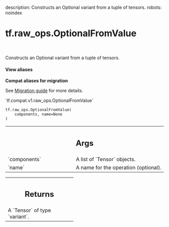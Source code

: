 description: Constructs an Optional variant from a tuple of tensors.
robots: noindex

# tf.raw_ops.OptionalFromValue

<!-- Insert buttons and diff -->

<table class="tfo-notebook-buttons tfo-api nocontent" align="left">

</table>



Constructs an Optional variant from a tuple of tensors.

<section class="expandable">
  <h4 class="showalways">View aliases</h4>
  <p>
<b>Compat aliases for migration</b>
<p>See
<a href="https://www.tensorflow.org/guide/migrate">Migration guide</a> for
more details.</p>
<p>`tf.compat.v1.raw_ops.OptionalFromValue`</p>
</p>
</section>

<pre class="devsite-click-to-copy prettyprint lang-py tfo-signature-link">
<code>tf.raw_ops.OptionalFromValue(
    components, name=None
)
</code></pre>



<!-- Placeholder for "Used in" -->


<!-- Tabular view -->
 <table class="responsive fixed orange">
<colgroup><col width="214px"><col></colgroup>
<tr><th colspan="2"><h2 class="add-link">Args</h2></th></tr>

<tr>
<td>
`components`
</td>
<td>
A list of `Tensor` objects.
</td>
</tr><tr>
<td>
`name`
</td>
<td>
A name for the operation (optional).
</td>
</tr>
</table>



<!-- Tabular view -->
 <table class="responsive fixed orange">
<colgroup><col width="214px"><col></colgroup>
<tr><th colspan="2"><h2 class="add-link">Returns</h2></th></tr>
<tr class="alt">
<td colspan="2">
A `Tensor` of type `variant`.
</td>
</tr>

</table>

